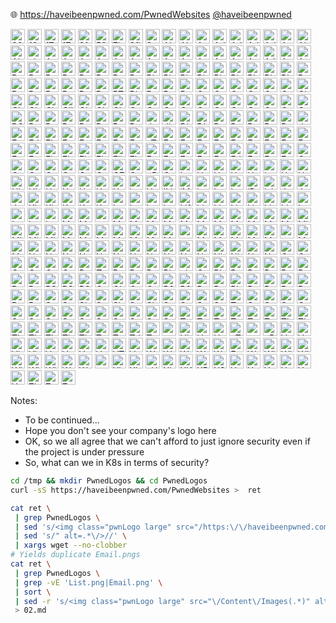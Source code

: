 🌐 https://haveibeenpwned.com/PwnedWebsites
<a href='https://twitter.com/haveibeenpwned' class="social" target="_blank"><i class='fab fa-twitter'></i>@haveibeenpwned</a>
<p class="fragment">
    <img data-src="images/PwnedLogos/000webhost.png" width="23px" alt="000webhost logo">
    <img data-src="images/PwnedLogos/126.png" width="23px" alt="126 logo">
    <img data-src="images/PwnedLogos/17173.png" width="23px" alt="17173 logo">
    <img data-src="images/PwnedLogos/17Media.png" width="23px" alt="17 logo">
    <img data-src="images/PwnedLogos/2fast4u.png" width="23px" alt="2fast4u logo">
    <img data-src="images/PwnedLogos/500px.png" width="23px" alt="500px logo">
    <img data-src="images/PwnedLogos/7k7k.png" width="23px" alt="7k7k logo">
    <img data-src="images/PwnedLogos/8fit.png" width="23px" alt="8fit logo">
    <img data-src="images/PwnedLogos/8tracks.png" width="23px" alt="8tracks logo">
    <img data-src="images/PwnedLogos/Abandonia.png" width="23px" alt="Abandonia logo">
    <img data-src="images/PwnedLogos/AbuseWithUs.png" width="23px" alt="AbuseWith.Us logo">
    <img data-src="images/PwnedLogos/AcneOrg.png" width="23px" alt="Acne.org logo">
    <img data-src="images/PwnedLogos/Adapt.png" width="23px" alt="Adapt logo">
    <img data-src="images/PwnedLogos/Adobe.png" width="23px" alt="Adobe logo">
    <img data-src="images/PwnedLogos/AdultFanFiction.png" width="23px" alt="Adult-FanFiction.Org logo">
    <img data-src="images/PwnedLogos/AdultFriendFinder.png" width="23px" alt="Adult Friend Finder logo">
    <img data-src="images/PwnedLogos/AerServ.png" width="23px" alt="AerServ logo">
    <img data-src="images/PwnedLogos/AhaShare.png" width="23px" alt="AhaShare.com logo">
    <img data-src="images/PwnedLogos/Aipai.png" width="23px" alt="Aipai.com logo">
    <img data-src="images/PwnedLogos/AIType.png" width="23px" alt="ai.type logo">
    <img data-src="images/PwnedLogos/AKP.png" width="23px" alt="AKP Emails logo">
    <img data-src="images/PwnedLogos/Ancestry.png" width="23px" alt="Ancestry logo">
    <img data-src="images/PwnedLogos/AndroidForums.png" width="23px" alt="Android Forums logo">
    <img data-src="images/PwnedLogos/AnimePlanet.png" width="23px" alt="Anime-Planet logo">
    <img data-src="images/PwnedLogos/Animoto.png" width="23px" alt="Animoto logo">
    <img data-src="images/PwnedLogos/Apollo.png" width="23px" alt="Apollo logo">
    <img data-src="images/PwnedLogos/Appartoo.png" width="23px" alt="Appartoo logo">
    <img data-src="images/PwnedLogos/ArmorGames.png" width="23px" alt="Armor Games logo">
    <img data-src="images/PwnedLogos/ArmyForceOnline.png" width="23px" alt="Army Force Online logo">
    <img data-src="images/PwnedLogos/Artvalue.png" width="23px" alt="Artvalue logo">
    <img data-src="images/PwnedLogos/AshleyMadison.png" width="23px" alt="Ashley Madison logo">
    <img data-src="images/PwnedLogos/AstroPID.png" width="23px" alt="Astropid logo">
    <img data-src="images/PwnedLogos/Aternos.png" width="23px" alt="Aternos logo">
    <img data-src="images/PwnedLogos/AtlasQuantum.png" width="23px" alt="Atlas Quantum logo">
    <img data-src="images/PwnedLogos/Autocentrum.png" width="23px" alt="Autocentrum.pl logo">
    <img data-src="images/PwnedLogos/Avast.png" width="23px" alt="Avast logo">
    <img data-src="images/PwnedLogos/BabyNames.png" width="23px" alt="Baby Names logo">
    <img data-src="images/PwnedLogos/Badoo.png" width="23px" alt="Badoo logo">
    <img data-src="images/PwnedLogos/BannerBit.png" width="23px" alt="BannerBit logo">
    <img data-src="images/PwnedLogos/BattlefieldHeroes.png" width="23px" alt="Battlefield Heroes logo">
    <img data-src="images/PwnedLogos/BeautifulPeople.png" width="23px" alt="Beautiful People logo">
    <img data-src="images/PwnedLogos/Bell.png" width="23px" alt="Bell (2014 breach) logo">
    <img data-src="images/PwnedLogos/Bell.png" width="23px" alt="Bell (2017 breach) logo">
    <img data-src="images/PwnedLogos/Bestialitysextaboo.png" width="23px" alt="Bestialitysextaboo logo">
    <img data-src="images/PwnedLogos/BigMoneyJobs.png" width="23px" alt="BigMoneyJobs logo">
    <img data-src="images/PwnedLogos/BinWeevils.png" width="23px" alt="Bin Weevils logo">
    <img data-src="images/PwnedLogos/BiohackMe.png" width="23px" alt="Biohack.me logo">
    <img data-src="images/PwnedLogos/BitcoinTalk.png" width="23px" alt="Bitcoin Talk logo">
    <img data-src="images/PwnedLogos/Bitly.png" width="23px" alt="Bitly logo">
    <img data-src="images/PwnedLogos/BitTorrent.png" width="23px" alt="BitTorrent logo">
    <img data-src="images/PwnedLogos/BlackHatWorld.png" width="23px" alt="Black Hat World logo">
    <img data-src="images/PwnedLogos/BlackSpigotMC.png" width="23px" alt="BlackSpigotMC logo">
    <img data-src="images/PwnedLogos/BlankMediaGames.png" width="23px" alt="BlankMediaGames logo">
    <img data-src="images/PwnedLogos/BlueSnapRegpack.png" width="23px" alt="Regpack logo">
    <img data-src="images/PwnedLogos/Bolt.png" width="23px" alt="Bolt logo">
    <img data-src="images/PwnedLogos/BombujEu.png" width="23px" alt="Bombuj.eu logo">
    <img data-src="images/PwnedLogos/Bookmate.png" width="23px" alt="Bookmate logo">
    <img data-src="images/PwnedLogos/BotOfLegends.png" width="23px" alt="Bot of Legends logo">
    <img data-src="images/PwnedLogos/Boxee.png" width="23px" alt="Boxee logo">
    <img data-src="images/PwnedLogos/Brazzers.png" width="23px" alt="Brazzers logo">
    <img data-src="images/PwnedLogos/BTCE.png" width="23px" alt="BTC-E logo">
    <img data-src="images/PwnedLogos/BTSec.png" width="23px" alt="Bitcoin Security Forum Gmail Dump logo">
    <img data-src="images/PwnedLogos/Bukalapak.png" width="23px" alt="Bukalapak logo">
    <img data-src="images/PwnedLogos/BulgarianNationalRevenueAgency.png" width="23px" alt="Bulgarian National Revenue Agency logo">
    <img data-src="images/PwnedLogos/BusinessAcumen.png" width="23px" alt="Business Acumen Magazine logo">
    <img data-src="images/PwnedLogos/CafeMom.png" width="23px" alt="CafeMom logo">
    <img data-src="images/PwnedLogos/CafePress.png" width="23px" alt="CafePress logo">
    <img data-src="images/PwnedLogos/CannabisForum.png" width="23px" alt="Cannabis.com logo"> 
    <img data-src="images/PwnedLogos/Canva.png" width="23px" alt="Canva logo">
    <img data-src="images/PwnedLogos/CashCrate.png" width="23px" alt="CashCrate logo">
    <img data-src="images/PwnedLogos/CDProjektRed.png" width="23px" alt="CD Projekt RED logo">
    <img data-src="images/PwnedLogos/CheapAssGamer.png" width="23px" alt="CheapAssGamer.com logo">
    <img data-src="images/PwnedLogos/Chegg.png" width="23px" alt="Chegg logo">
    <img data-src="images/PwnedLogos/CivilOnline.png" width="23px" alt="Civil Online logo">
    <img data-src="images/PwnedLogos/ClashOfKings.png" width="23px" alt="Clash of Kings logo">
    <img data-src="images/PwnedLogos/ClixSense.png" width="23px" alt="ClixSense logo">
    <img data-src="images/PwnedLogos/CloudPets.png" width="23px" alt="CloudPets logo">
    <img data-src="images/PwnedLogos/ClubPenguinRewritten.png" width="23px" alt="Club Penguin Rewritten (January 2018) logo">
    <img data-src="images/PwnedLogos/ClubPenguinRewritten.png" width="23px" alt="Club Penguin Rewritten (July 2019) logo">
    <img data-src="images/PwnedLogos/Coachella.png" width="23px" alt="Coachella logo">
    <img data-src="images/PwnedLogos/Coinmama.png" width="23px" alt="Coinmama logo">
    <img data-src="images/PwnedLogos/Comcast.png" width="23px" alt="Comcast logo">
    <img data-src="images/PwnedLogos/COMELEC.png" width="23px" alt="COMELEC (Philippines Voters) logo">
    <img data-src="images/PwnedLogos/CouponMomAndArmorGames.png" width="23px" alt="Coupon Mom / Armor Games logo">
    <img data-src="images/PwnedLogos/CrackCommunity.png" width="23px" alt="Crack Community logo">
    <img data-src="images/PwnedLogos/CrackedTO.png" width="23px" alt="Cracked.to logo">
    <img data-src="images/PwnedLogos/CrackingForum.png" width="23px" alt="CrackingForum logo">
    <img data-src="images/PwnedLogos/Creative.png" width="23px" alt="Creative logo">
    <img data-src="images/PwnedLogos/CrimeAgencyVBulletin.png" width="23px" alt="CrimeAgency vBulletin Hacks logo">
    <img data-src="images/PwnedLogos/CrossFire.png" width="23px" alt="Cross Fire logo">
    <img data-src="images/PwnedLogos/D3scene.png" width="23px" alt="D3Scene logo">
    <img data-src="images/PwnedLogos/DaFont.png" width="23px" alt="DaFont logo">
    <img data-src="images/PwnedLogos/Dailymotion.png" width="23px" alt="Dailymotion logo">
    <img data-src="images/PwnedLogos/Dangdang.png" width="23px" alt="Dangdang logo">
    <img data-src="images/PwnedLogos/DaniWeb.png" width="23px" alt="DaniWeb logo">
    <img data-src="images/PwnedLogos/DataCamp.png" width="23px" alt="DataCamp logo">
    <img data-src="images/PwnedLogos/DDO.png" width="23px" alt="Dungeons &amp; Dragons Online logo">
    <img data-src="images/PwnedLogos/DemonForums.png" width="23px" alt="Demon Forums logo">
    <img data-src="images/PwnedLogos/devkitPro.png" width="23px" alt="devkitPro logo">
    <img data-src="images/PwnedLogos/DietCom.png" width="23px" alt="diet.com logo">
    <img data-src="images/PwnedLogos/Disqus.png" width="23px" alt="Disqus logo">
    <img data-src="images/PwnedLogos/DLH.png" width="23px" alt="DLH.net logo">
    <img data-src="images/PwnedLogos/Dodonew.png" width="23px" alt="Dodonew.com logo">
    <img data-src="images/PwnedLogos/Dominos.png" width="23px" alt="Domino&#39;s logo">
    <img data-src="images/PwnedLogos/Dropbox.png" width="23px" alt="Dropbox logo">
    <img data-src="images/PwnedLogos/Dubsmash.png" width="23px" alt="Dubsmash logo">
    <img data-src="images/PwnedLogos/Duowan.png" width="23px" alt="Duowan.com logo">
    <img data-src="images/PwnedLogos/DVDShopCH.png" width="23px" alt="dvd-shop.ch logo">
    <img data-src="images/PwnedLogos/EatStreet.png" width="23px" alt="EatStreet logo">
    <img data-src="images/PwnedLogos/Edmodo.png" width="23px" alt="Edmodo logo">
    <img data-src="images/PwnedLogos/Elance.png" width="23px" alt="Elance logo">
    <img data-src="images/PwnedLogos/Emuparadise.png" width="23px" alt="Emuparadise logo">
    <img data-src="images/PwnedLogos/EpicGames.png" width="23px" alt="Epic Games logo">
    <img data-src="images/PwnedLogos/EpicNPC.png" width="23px" alt="EpicNPC logo">
    <img data-src="images/PwnedLogos/Eroticy.png" width="23px" alt="Eroticy logo">
    <img data-src="images/PwnedLogos/Estonia.png" width="23px" alt="Estonian Citizens (via Estonian Cybercrime Bureau) logo">
    <img data-src="images/PwnedLogos/eThekwiniMunicipality.png" width="23px" alt="eThekwini Municipality logo">
    <img data-src="images/PwnedLogos/Ethereum.png" width="23px" alt="Ethereum logo">
    <img data-src="images/PwnedLogos/Evermotion.png" width="23px" alt="Evermotion logo">
    <img data-src="images/PwnedLogos/EverybodyEdits.png" width="23px" alt="Everybody Edits logo">
    <img data-src="images/PwnedLogos/Evite.png" width="23px" alt="Evite logo">
    <img data-src="images/PwnedLogos/Evony.png" width="23px" alt="Evony logo">
    <img data-src="images/PwnedLogos/Exactis.png" width="23px" alt="Exactis logo">
    <img data-src="images/PwnedLogos/Experian.png" width="23px" alt="Experian logo">
    <img data-src="images/PwnedLogos/EyeEm.png" width="23px" alt="EyeEm logo">
    <img data-src="images/PwnedLogos/Facepunch.png" width="23px" alt="Facepunch logo">
    <img data-src="images/PwnedLogos/FaceUP.png" width="23px" alt="FaceUP logo">
    <img data-src="images/PwnedLogos/FashionFantasyGame.png" width="23px" alt="FashionFantasyGame logo">
    <img data-src="images/PwnedLogos/FFShrine.png" width="23px" alt="Final Fantasy Shrine logo">
    <img data-src="images/PwnedLogos/Flashback.png" width="23px" alt="Flashback logo">
    <img data-src="images/PwnedLogos/FlashFlashRevolution.png" width="23px" alt="Flash Flash Revolution (2016 breach) logo">
    <img data-src="images/PwnedLogos/FlashFlashRevolution.png" width="23px" alt="Flash Flash Revolution (2019 breach) logo">
    <img data-src="images/PwnedLogos/Fling.png" width="23px" alt="Fling logo">
    <img data-src="images/PwnedLogos/FLVS.png" width="23px" alt="Florida Virtual School logo">
    <img data-src="images/PwnedLogos/Forbes.png" width="23px" alt="Forbes logo">
    <img data-src="images/PwnedLogos/ForumCommunity.png" width="23px" alt="ForumCommunity logo">
    <img data-src="images/PwnedLogos/FoxyBingo.png" width="23px" alt="Foxy Bingo logo">
    <img data-src="images/PwnedLogos/FreedomHostingII.png" width="23px" alt="Freedom Hosting II logo">
    <img data-src="images/PwnedLogos/FreshMenu.png" width="23px" alt="FreshMenu logo">
    <img data-src="images/PwnedLogos/Fridae.png" width="23px" alt="Fridae logo">
    <img data-src="images/PwnedLogos/Funimation.png" width="23px" alt="Funimation logo">
    <img data-src="images/PwnedLogos/FunnyGames.png" width="23px" alt="Funny Games logo">
    <img data-src="images/PwnedLogos/FurAffinity.png" width="23px" alt="Fur Affinity logo">
    <img data-src="images/PwnedLogos/Gaadi.png" width="23px" alt="Gaadi logo">
    <img data-src="images/PwnedLogos/GamerzPlanet.png" width="23px" alt="Gamerzplanet logo">
    <img data-src="images/PwnedLogos/GameSalad.png" width="23px" alt="GameSalad logo">
    <img data-src="images/PwnedLogos/GameTuts.png" width="23px" alt="GameTuts logo">
    <img data-src="images/PwnedLogos/Gamigo.png" width="23px" alt="Gamigo logo">
    <img data-src="images/PwnedLogos/Gawker.png" width="23px" alt="Gawker logo">
    <img data-src="images/PwnedLogos/GeekedIn.png" width="23px" alt="GeekedIn logo">
    <img data-src="images/PwnedLogos/GFAN.png" width="23px" alt="GFAN logo">
    <img data-src="images/PwnedLogos/GoldSilver.png" width="23px" alt="GoldSilver logo">
    <img data-src="images/PwnedLogos/gPotato.png" width="23px" alt="gPotato logo">
    <img data-src="images/PwnedLogos/GTAGaming.png" width="23px" alt="GTAGaming logo">
    <img data-src="images/PwnedLogos/HackForums.png" width="23px" alt="hackforums.net logo">
    <img data-src="images/PwnedLogos/HackingTeam.png" width="23px" alt="Hacking Team logo">
    <img data-src="images/PwnedLogos/HauteLook.png" width="23px" alt="HauteLook logo">
    <img data-src="images/PwnedLogos/HealthNowNetworks.png" width="23px" alt="Health Now Networks logo">
    <img data-src="images/PwnedLogos/Hemmakvall.png" width="23px" alt="Hemmakv&#228;ll logo">
    <img data-src="images/PwnedLogos/Hemmelig.png" width="23px" alt="hemmelig.com logo">
    <img data-src="images/PwnedLogos/HeroesOfGaia.png" width="23px" alt="Heroes of Gaia logo">
    <img data-src="images/PwnedLogos/HeroesOfNewerth.png" width="23px" alt="Heroes of Newerth logo">
    <img data-src="images/PwnedLogos/HIAPK.png" width="23px" alt="HiAPK logo">
    <img data-src="images/PwnedLogos/HLTV.png" width="23px" alt="HLTV logo">
    <img data-src="images/PwnedLogos/HongFire.png" width="23px" alt="HongFire logo">
    <img data-src="images/PwnedLogos/HoundDawgs.png" width="23px" alt="HoundDawgs logo">
    <img data-src="images/PwnedLogos/Houzz.png" width="23px" alt="Houzz logo">
    <img data-src="images/PwnedLogos/HTHStudios.png" width="23px" alt="HTH Studios logo">
    <img data-src="images/PwnedLogos/Hub4Tech.png" width="23px" alt="Hub4Tech logo">
    <img data-src="images/PwnedLogos/iDressup.png" width="23px" alt="i-Dressup logo">
    <img data-src="images/PwnedLogos/IGF.png" width="23px" alt="UN Internet Governance Forum logo">
    <img data-src="images/PwnedLogos/ILikeCheats.png" width="23px" alt="ILikeCheats logo">
    <img data-src="images/PwnedLogos/iMesh.png" width="23px" alt="iMesh logo">
    <img data-src="images/PwnedLogos/imgur.png" width="23px" alt="imgur logo">
    <img data-src="images/PwnedLogos/Insanelyi.png" width="23px" alt="Insanelyi logo">
    <img data-src="images/PwnedLogos/Interpals.png" width="23px" alt="InterPals logo">
    <img data-src="images/PwnedLogos/iPmart.png" width="23px" alt="iPmart logo">
    <img data-src="images/PwnedLogos/ixigo.png" width="23px" alt="ixigo logo">
    <img data-src="images/PwnedLogos/JobStreet.png" width="23px" alt="JobStreet logo">
    <img data-src="images/PwnedLogos/JoomlArt.png" width="23px" alt="JoomlArt logo">
    <img data-src="images/PwnedLogos/JustDate.png" width="23px" alt="Justdate.com logo">
    <img data-src="images/PwnedLogos/Kickstarter.png" width="23px" alt="Kickstarter logo">
    <img data-src="images/PwnedLogos/Kimsufi.png" width="23px" alt="Kimsufi logo">
    <img data-src="images/PwnedLogos/KMRU.png" width="23px" alt="KM.RU logo">
    <img data-src="images/PwnedLogos/KnownCircle.png" width="23px" alt="KnownCircle logo">
    <img data-src="images/PwnedLogos/Knuddels.png" width="23px" alt="Knuddels logo">
    <img data-src="images/PwnedLogos/Lanwar.png" width="23px" alt="Lanwar logo">
    <img data-src="images/PwnedLogos/Lastfm.png" width="23px" alt="Last.fm logo">
    <img data-src="images/PwnedLogos/LeagueOfLegends.png" width="23px" alt="League of Legends logo">
    <img data-src="images/PwnedLogos/Leet.png" width="23px" alt="Leet logo">
    <img data-src="images/PwnedLogos/Lifeboat.png" width="23px" alt="Lifeboat logo">
    <img data-src="images/PwnedLogos/LightsHope.png" width="23px" alt="Light&#39;s Hope logo">
    <img data-src="images/PwnedLogos/LinkedIn.png" width="23px" alt="LinkedIn logo">
    <img data-src="images/PwnedLogos/LinuxForums.png" width="23px" alt="Linux Forums logo">
    <img data-src="images/PwnedLogos/LinuxMint.png" width="23px" alt="Linux Mint logo">
    <img data-src="images/PwnedLogos/LittleMonsters.png" width="23px" alt="Little Monsters logo">
    <img data-src="images/PwnedLogos/LizardSquad.png" width="23px" alt="Lizard Squad logo">
    <img data-src="images/PwnedLogos/Lookbook.png" width="23px" alt="Lookbook logo">
    <img data-src="images/PwnedLogos/LOTR.png" width="23px" alt="Lord of the Rings Online logo">
    <img data-src="images/PwnedLogos/LoungeBoard.png" width="23px" alt="Lounge Board logo">
    <img data-src="images/PwnedLogos/LyricsMania.png" width="23px" alt="Lyrics Mania logo">
    <img data-src="images/PwnedLogos/MacForums.png" width="23px" alt="Mac Forums logo">
    <img data-src="images/PwnedLogos/Mac-Torrents.png" width="23px" alt="Mac-Torrents logo">
    <img data-src="images/PwnedLogos/MailRu.png" width="23px" alt="mail.ru Dump logo">
    <img data-src="images/PwnedLogos/MajorGeeks.png" width="23px" alt="MajorGeeks logo">
    <img data-src="images/PwnedLogos/MallCZ.png" width="23px" alt="MALL.cz logo">
    <img data-src="images/PwnedLogos/Malwarebytes.png" width="23px" alt="Malwarebytes logo">
    <img data-src="images/PwnedLogos/MangaFox.png" width="23px" alt="MangaFox.me logo">
    <img data-src="images/PwnedLogos/MangaTraders.png" width="23px" alt="Manga Traders logo">
    <img data-src="images/PwnedLogos/Mappery.png" width="23px" alt="Mappery logo">
    <img data-src="images/PwnedLogos/Mastercard.png" width="23px" alt="Mastercard Priceless Specials logo">
    <img data-src="images/PwnedLogos/MasterDeeds.png" width="23px" alt="Master Deeds logo">
    <img data-src="images/PwnedLogos/Mate1.png" width="23px" alt="Mate1.com logo">
    <img data-src="images/PwnedLogos/MCBans.png" width="23px" alt="MCBans logo">
    <img data-src="images/PwnedLogos/MDPI.png" width="23px" alt="MDPI logo">
    <img data-src="images/PwnedLogos/MindJolt.png" width="23px" alt="MindJolt logo">
    <img data-src="images/PwnedLogos/MinecraftPocketEditionForum.png" width="23px" alt="Minecraft Pocket Edition Forum logo">
    <img data-src="images/PwnedLogos/MinecraftWorldMap.png" width="23px" alt="Minecraft World Map logo">
    <img data-src="images/PwnedLogos/Minefield.png" width="23px" alt="Minefield logo">
    <img data-src="images/PwnedLogos/MoDaCo.png" width="23px" alt="MoDaCo logo">
    <img data-src="images/PwnedLogos/ModernBusinessSolutions.png" width="23px" alt="Modern Business Solutions logo">
    <img data-src="images/PwnedLogos/MoneyBookers.png" width="23px" alt="Money Bookers logo">
    <img data-src="images/PwnedLogos/MoreleNet.png" width="23px" alt="Morele.net logo">
    <img data-src="images/PwnedLogos/MortalOnline.png" width="23px" alt="Mortal Online logo">
    <img data-src="images/PwnedLogos/MPGH.png" width="23px" alt="MPGH logo">
    <img data-src="images/PwnedLogos/MrExcel.png" width="23px" alt="MrExcel logo">
    <img data-src="images/PwnedLogos/mSpy.png" width="23px" alt="mSpy logo">
    <img data-src="images/PwnedLogos/MuslimDirectory.png" width="23px" alt="Muslim Directory logo">
    <img data-src="images/PwnedLogos/MuslimMatch.png" width="23px" alt="Muslim Match logo">
    <img data-src="images/PwnedLogos/MyFHA.png" width="23px" alt="MyFHA logo">
    <img data-src="images/PwnedLogos/MyFitnessPal.png" width="23px" alt="MyFitnessPal logo">
    <img data-src="images/PwnedLogos/MyHeritage.png" width="23px" alt="MyHeritage logo">
    <img data-src="images/PwnedLogos/myRepoSpace.png" width="23px" alt="myRepoSpace logo">
    <img data-src="images/PwnedLogos/MySpace.png" width="23px" alt="MySpace logo">
    <img data-src="images/PwnedLogos/MyVidster.png" width="23px" alt="MyVidster logo">
    <img data-src="images/PwnedLogos/NapsGear.png" width="23px" alt="NapsGear logo">
    <img data-src="images/PwnedLogos/NaughtyAmerica.png" width="23px" alt="Naughty America logo">
    <img data-src="images/PwnedLogos/NemoWeb.png" width="23px" alt="NemoWeb logo">
    <img data-src="images/PwnedLogos/Neopets.png" width="23px" alt="Neopets logo">
    <img data-src="images/PwnedLogos/NetEase.png" width="23px" alt="NetEase logo">
    <img data-src="images/PwnedLogos/Neteller.png" width="23px" alt="Neteller logo">
    <img data-src="images/PwnedLogos/Netlog.png" width="23px" alt="Netlog logo">
    <img data-src="images/PwnedLogos/NetProspex.png" width="23px" alt="NetProspex logo">
    <img data-src="images/PwnedLogos/Netshoes.png" width="23px" alt="Netshoes logo">
    <img data-src="images/PwnedLogos/NextGenUpdate.png" width="23px" alt="NextGenUpdate logo">
    <img data-src="images/PwnedLogos/NexusMods.png" width="23px" alt="Nexus Mods logo">
    <img data-src="images/PwnedLogos/Nihonomaru.png" width="23px" alt="Nihonomaru logo">
    <img data-src="images/PwnedLogos/Nival.png" width="23px" alt="Nival logo">
    <img data-src="images/PwnedLogos/NonNudeGirls.png" width="23px" alt="Non Nude Girls logo">
    <img data-src="images/PwnedLogos/Nulled.png" width="23px" alt="Nulled logo">
    <img data-src="images/PwnedLogos/OGUsers.png" width="23px" alt="OGUsers logo">
    <img data-src="images/PwnedLogos/Onverse.png" width="23px" alt="Onverse logo">
    <img data-src="images/PwnedLogos/OpenCSGO.png" width="23px" alt="Open CS:GO logo">
    <img data-src="images/PwnedLogos/OrdineAvvocatiDiRoma.png" width="23px" alt="Ordine Avvocati di Roma logo">
    <img data-src="images/PwnedLogos/OVH.png" width="23px" alt="OVH logo">
    <img data-src="images/PwnedLogos/OwnedCore.png" width="23px" alt="OwnedCore logo">
    <img data-src="images/PwnedLogos/PaddyPower.png" width="23px" alt="Paddy Power logo">
    <img data-src="images/PwnedLogos/Parapa.png" width="23px" alt="Пара Па logo">
    <img data-src="images/PwnedLogos/Patreon.png" width="23px" alt="Patreon logo">
    <img data-src="images/PwnedLogos/PayAsUGym.png" width="23px" alt="PayAsUGym logo">
    <img data-src="images/PwnedLogos/PHPFreaks.png" width="23px" alt="PHP Freaks logo">
    <img data-src="images/PwnedLogos/PixelFederation.png" width="23px" alt="Pixel Federation logo">
    <img data-src="images/PwnedLogos/piZap.png" width="23px" alt="piZap logo">
    <img data-src="images/PwnedLogos/Playgar.png" width="23px" alt="Guns and Robots logo">
    <img data-src="images/PwnedLogos/Plex.png" width="23px" alt="Plex logo">
    <img data-src="images/PwnedLogos/Pokebip.png" width="23px" alt="Pok&#233;bip logo">
    <img data-src="images/PwnedLogos/PokemonCreed.png" width="23px" alt="Pok&#233;mon Creed logo">
    <img data-src="images/PwnedLogos/PokemonNegro.png" width="23px" alt="Pok&#233;mon Negro logo">
    <img data-src="images/PwnedLogos/PoliceOne.png" width="23px" alt="PoliceOne logo">
    <img data-src="images/PwnedLogos/Poshmark.png" width="23px" alt="Poshmark logo">
    <img data-src="images/PwnedLogos/Powerbot.png" width="23px" alt="Powerbot logo">
    <img data-src="images/PwnedLogos/ProgrammingForums.png" width="23px" alt="Programming Forums logo">
    <img data-src="images/PwnedLogos/PS3Hax.png" width="23px" alt="PS3Hax logo">
    <img data-src="images/PwnedLogos/PSPISO.png" width="23px" alt="PSP ISO logo">
    <img data-src="images/PwnedLogos/PSX-Scene.png" width="23px" alt="PSX-Scene logo">
    <img data-src="images/PwnedLogos/QatarNationalBank.png" width="23px" alt="Qatar National Bank logo">
    <img data-src="images/PwnedLogos/QIP.png" width="23px" alt="QIP logo">
    <img data-src="images/PwnedLogos/QuantumBooter.png" width="23px" alt="Quantum Booter logo">
    <img data-src="images/PwnedLogos/QuinStreet.png" width="23px" alt="QuinStreet logo">
    <img data-src="images/PwnedLogos/R2Games.png" width="23px" alt="R2 (2017 forum breach) logo">
    <img data-src="images/PwnedLogos/R2Games.png" width="23px" alt="R2Games logo">
    <img data-src="images/PwnedLogos/Rambler.png" width="23px" alt="Rambler logo">
    <img data-src="images/PwnedLogos/Rankwatch.png" width="23px" alt="RankWatch logo">
    <img data-src="images/PwnedLogos/RbxRocks.png" width="23px" alt="Rbx.Rocks logo">
    <img data-src="images/PwnedLogos/RealEstateMogul.png" width="23px" alt="Real Estate Mogul logo">
    <img data-src="images/PwnedLogos/RetinaX.png" width="23px" alt="Retina-X logo">
    <img data-src="images/PwnedLogos/Reverb-Nation.png" width="23px" alt="ReverbNation logo">
    <img data-src="images/PwnedLogos/Roll20.png" width="23px" alt="Roll20 logo">
    <img data-src="images/PwnedLogos/RosebuttBoard.png" width="23px" alt="Rosebutt Board logo">
    <img data-src="images/PwnedLogos/RussianAmerica.png" width="23px" alt="Russian America logo">
    <img data-src="images/PwnedLogos/Seedpeer.png" width="23px" alt="Seedpeer logo">
    <img data-src="images/PwnedLogos/ServerPact.png" width="23px" alt="ServerPact logo">
    <img data-src="images/PwnedLogos/ShareThis.png" width="23px" alt="ShareThis logo">
    <img data-src="images/PwnedLogos/SHEIN.png" width="23px" alt="SHEIN logo">
    <img data-src="images/PwnedLogos/Shotbow.png" width="23px" alt="Shotbow logo">
    <img data-src="images/PwnedLogos/SIAE.png" width="23px" alt="Societ&#224; Italiana degli Autori ed Editori logo">
    <img data-src="images/PwnedLogos/SkTorrent.png" width="23px" alt="SkTorrent logo">
    <img data-src="images/PwnedLogos/Smogon.png" width="23px" alt="Smogon logo">
    <img data-src="images/PwnedLogos/Snail.png" width="23px" alt="Snail logo">
    <img data-src="images/PwnedLogos/Snapchat.png" width="23px" alt="Snapchat logo">
    <img data-src="images/PwnedLogos/SocialEngineered.png" width="23px" alt="Social Engineered logo">
    <img data-src="images/PwnedLogos/Solomid.png" width="23px" alt="Team SoloMid logo">
    <img data-src="images/PwnedLogos/Sony.png" width="23px" alt="Sony logo">
    <img data-src="images/PwnedLogos/Soundwave.png" width="23px" alt="Soundwave logo">
    <img data-src="images/PwnedLogos/Spirol.png" width="23px" alt="Spirol logo">
    <img data-src="images/PwnedLogos/SprashivaiRu.png" width="23px" alt="Спрашивай.ру logo">
    <img data-src="images/PwnedLogos/SpyFone.png" width="23px" alt="SpyFone logo">
    <img data-src="images/PwnedLogos/Staminus.png" width="23px" alt="Staminus logo">
    <img data-src="images/PwnedLogos/StarNet.png" width="23px" alt="StarNet logo">
    <img data-src="images/PwnedLogos/SterKinekor.png" width="23px" alt="Ster-Kinekor logo">
    <img data-src="images/PwnedLogos/StockX.png" width="23px" alt="StockX logo">
    <img data-src="images/PwnedLogos/Stratfor.png" width="23px" alt="Stratfor logo">
    <img data-src="images/PwnedLogos/StrongholdKingdoms.png" width="23px" alt="Stronghold Kingdoms logo">
    <img data-src="images/PwnedLogos/SumoTorrent.png" width="23px" alt="Sumo Torrent logo">
    <img data-src="images/PwnedLogos/SvenskaMagic.png" width="23px" alt="SvenskaMagic logo">
    <img data-src="images/PwnedLogos/SweClockers.png" width="23px" alt="SweClockers.com logo">
    <img data-src="images/PwnedLogos/Taobao.png" width="23px" alt="Taobao logo">
    <img data-src="images/PwnedLogos/Taringa.png" width="23px" alt="Taringa logo">
    <img data-src="images/PwnedLogos/Technic.png" width="23px" alt="Technic logo">
    <img data-src="images/PwnedLogos/Teracod.png" width="23px" alt="Teracod logo">
    <img data-src="images/PwnedLogos/Tesco.png" width="23px" alt="Tesco logo">
    <img data-src="images/PwnedLogos/TGBUS.png" width="23px" alt="TGBUS logo">
    <img data-src="images/PwnedLogos/TheCandidBoard.png" width="23px" alt="The Candid Board logo">
    <img data-src="images/PwnedLogos/TheFappening.png" width="23px" alt="The Fappening logo">
    <img data-src="images/PwnedLogos/TheFlyOnTheWall.png" width="23px" alt="The Fly on the Wall logo">
    <img data-src="images/PwnedLogos/TheTVDB.png" width="23px" alt="TheTVDB.com logo">
    <img data-src="images/PwnedLogos/ThisHabboForum.png" width="23px" alt="ThisHabbo Forum logo">
    <img data-src="images/PwnedLogos/Tianya.png" width="23px" alt="Tianya logo">
    <img data-src="images/PwnedLogos/Ticketfly.png" width="23px" alt="Ticketfly logo">
    <img data-src="images/PwnedLogos/TorrentInvites.png" width="23px" alt="Torrent Invites logo">
    <img data-src="images/PwnedLogos/TRAI.png" width="23px" alt="Telecom Regulatory Authority of India logo">
    <img data-src="images/PwnedLogos/Trillian.png" width="23px" alt="Trillian logo">
    <img data-src="images/PwnedLogos/TruckersMP.png" width="23px" alt="TruckersMP logo">
    <img data-src="images/PwnedLogos/Tumblr.png" width="23px" alt="tumblr logo">
    <img data-src="images/PwnedLogos/Uiggy.png" width="23px" alt="Uiggy logo">
    <img data-src="images/PwnedLogos/UnderworldEmpire.png" width="23px" alt="Underworld Empire logo">
    <img data-src="images/PwnedLogos/UnrealEngine.png" width="23px" alt="Unreal Engine logo">
    <img data-src="images/PwnedLogos/uTorrent.png" width="23px" alt="uTorrent logo">
    <img data-src="images/PwnedLogos/uuu9.png" width="23px" alt="uuu9 logo">
    <img data-src="images/PwnedLogos/VBulletin.png" width="23px" alt="vBulletin logo">
    <img data-src="images/PwnedLogos/VerificationsIO.png" width="23px" alt="Verifications.io logo">
    <img data-src="images/PwnedLogos/Verified.png" width="23px" alt="Verified logo">
    <img data-src="images/PwnedLogos/VictoryPhones.png" width="23px" alt="Victory Phones logo">
    <img data-src="images/PwnedLogos/ViewFines.png" width="23px" alt="ViewFines logo">
    <img data-src="images/PwnedLogos/VK.png" width="23px" alt="VK logo">
    <img data-src="images/PwnedLogos/VNG.png" width="23px" alt="VNG logo">
    <img data-src="images/PwnedLogos/Vodafone.png" width="23px" alt="Vodafone logo">
    <img data-src="images/PwnedLogos/VoidTO.png" width="23px" alt="Void.to logo">
    <img data-src="images/PwnedLogos/VTech.png" width="23px" alt="VTech logo">
    <img data-src="images/PwnedLogos/VTightGel.png" width="23px" alt="V-Tight Gel logo">
    <img data-src="images/PwnedLogos/Warframe.png" width="23px" alt="Warframe logo">
    <img data-src="images/PwnedLogos/WarInc.png" width="23px" alt="War Inc. logo">
    <img data-src="images/PwnedLogos/Warmane.png" width="23px" alt="Warmane logo">
    <img data-src="images/PwnedLogos/WeHeartIt.png" width="23px" alt="We Heart It logo">
    <img data-src="images/PwnedLogos/Whitepages.png" width="23px" alt="Whitepages logo">
    <img data-src="images/PwnedLogos/WhiteRoom.png" width="23px" alt="Fashion Nexus logo">
    <img data-src="images/PwnedLogos/WHMCS.png" width="23px" alt="WHMCS logo">
    <img data-src="images/PwnedLogos/WienerBuchereien.png" width="23px" alt="Wiener B&#252;chereien logo">
    <img data-src="images/PwnedLogos/WifeLovers.png" width="23px" alt="Wife Lovers logo">
    <img data-src="images/PwnedLogos/WIIUISO.png" width="23px" alt="WIIU ISO logo">
    <img data-src="images/PwnedLogos/WildStar.png" width="23px" alt="WildStar logo">
    <img data-src="images/PwnedLogos/Win7Vista.png" width="23px" alt="Win7Vista Forum logo">
    <img data-src="images/PwnedLogos/Wishbone.png" width="23px" alt="Wishbone logo">
    <img data-src="images/PwnedLogos/WPSandbox.png" width="23px" alt="WPSandbox logo">
    <img data-src="images/PwnedLogos/WPT.png" width="23px" alt="WPT Amateur Poker League logo">
    <img data-src="images/PwnedLogos/xat.png" width="23px" alt="xat logo">
    <img data-src="images/PwnedLogos/Xbox360ISO.png" width="23px" alt="Xbox 360 ISO logo">
    <img data-src="images/PwnedLogos/Xbox-Scene.png" width="23px" alt="Xbox-Scene logo">
    <img data-src="images/PwnedLogos/xHamster.png" width="23px" alt="xHamster logo">
    <img data-src="images/PwnedLogos/Xiaomi.png" width="23px" alt="Xiaomi logo">
    <img data-src="images/PwnedLogos/XKCD.png" width="23px" alt="XKCD logo">
    <img data-src="images/PwnedLogos/XPGameSaves.png" width="23px" alt="XPG logo">
    <img data-src="images/PwnedLogos/XSplit.png" width="23px" alt="XSplit logo">
    <img data-src="images/PwnedLogos/Yahoo.png" width="23px" alt="Yahoo logo">
    <img data-src="images/PwnedLogos/Yandex.png" width="23px" alt="Yandex Dump logo">
    <img data-src="images/PwnedLogos/Yatra.png" width="23px" alt="Yatra logo">
    <img data-src="images/PwnedLogos/Youku.png" width="23px" alt="Youku logo">
    <img data-src="images/PwnedLogos/YouNow.png" width="23px" alt="YouNow logo">
    <img data-src="images/PwnedLogos/YouPorn.png" width="23px" alt="YouPorn logo">
    <img data-src="images/PwnedLogos/Zhenai.png" width="23px" alt="Zhenai.com logo">
    <img data-src="images/PwnedLogos/Zomato.png" width="23px" alt="Zomato logo">
    <img data-src="images/PwnedLogos/Zoosk.png" width="23px" alt="Zoosk logo">
</p>


Notes:
* To be continued...
* Hope you don't see your company's logo here
* OK, so we all agree that we can't afford to just ignore security even if the project is under pressure 
* So, what can we in K8s in terms of security?

```bash
cd /tmp && mkdir PwnedLogos && cd PwnedLogos
curl -sS https://haveibeenpwned.com/PwnedWebsites >  ret 

cat ret \
 | grep PwnedLogos \
 | sed 's/<img class="pwnLogo large" src="/https:\/\/haveibeenpwned.com/' \
 | sed 's/" alt=.*\/>//' \
 | xargs wget --no-clobber
# Yields duplicate Email.pngs
cat ret \
 | grep PwnedLogos \
 | grep -vE 'List.png|Email.png' \
 | sort \
 | sed -r 's/<img class="pwnLogo large" src="\/Content\/Images(.*)" alt="(.*)" \/>/<img data-src="images\1" width="23px" alt="\2">/' \
 > 02.md
``` 